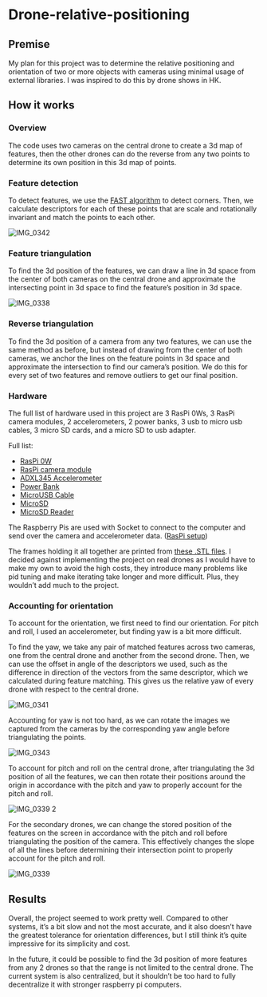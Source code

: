 Drone-relative-positioning
==============================
## Premise
My plan for this project was to determine the relative positioning and orientation of two or more objects with cameras using minimal usage of external libraries. I was inspired to do this by drone shows in HK. 

## How it works
### Overview
The code uses two cameras on the central drone to create a 3d map of features, then the other drones can do the reverse from any two points to determine its own position in this 3d map of points. 

### Feature detection
To detect features, we use the [FAST algorithm](https://en.m.wikipedia.org/wiki/Features_from_accelerated_segment_test) to detect corners. Then, we calculate descriptors for each of these points that are scale and rotationally invariant and match the points to each other. 

![IMG_0342](https://github.com/user-attachments/assets/c1dbc2a9-9376-4050-8348-33e8c13b3c36)

### Feature triangulation
To find the 3d position of the features, we can draw a line in 3d space from the center of both cameras on the central drone and approximate the intersecting point in 3d space to find the feature’s position in 3d space. 

![IMG_0338](https://github.com/user-attachments/assets/155d5324-84ad-4f4a-ac01-163bd41491f1)

### Reverse triangulation
To find the 3d position of a camera from any two features, we can use the same method as before, but instead of drawing from the center of both cameras, we anchor the lines on the feature points in 3d space and approximate the intersection to find our camera’s position. We do this for every set of two features and remove outliers to get our final position. 

### Hardware
The full list of hardware used in this project are 3 RasPi 0Ws, 3 RasPi camera modules, 2 accelerometers, 2 power banks, 3 usb to micro usb cables, 3 micro SD cards, and a micro SD to usb adapter. 

Full list:
- [RasPi 0W](https://www.aliexpress.com/item/1005005792181612.html?spm=a2g0o.order_list.order_list_main.30.60651802iXxuYL)
- [RasPi camera module](https://www.aliexpress.com/item/32901067278.html?spm=a2g0o.order_list.order_list_main.25.60651802iXxuYL)
- [ADXL345 Accelerometer](https://www.aliexpress.com/item/32452794842.html?spm=a2g0o.order_list.order_list_main.20.60651802iXxuYL)
- [Power Bank](https://www.aliexpress.com/item/32974708727.html?spm=a2g0o.order_list.order_list_main.10.60651802iXxuYL)
- [MicroUSB Cable](https://www.aliexpress.com/item/32391749504.html?spm=a2g0o.order_list.order_list_main.15.60651802iXxuYL)
- [MicroSD](https://www.amazon.com/SanDisk-2-Pack-microSDHC-Memory-2x32GB/dp/B08GY9NYRM/ref=sr_1_3?crid=1O6LZJGU106Q9&dib=eyJ2IjoiMSJ9.tk0UAe6rKAf0FakbuJisoKUomV5T1j37HI71I94y2M_0QZwoxj-Tbw4sowKCr5WH9cyxWaNy7Mp6M_TIFeIaR_qOvvHAY7o7dNKHDUPhbLF3upGURhtAnm_L4jIt9CVhJRwHXjG2nIccV6KGlFkV8OSFyigdYplNKJ5PTfbVfDw2Fj8cdMeZttrEGsuu9y9oyI03ARWcVrcQE0bjQ0P35HTuzZoyZXaxSIMG2Q2Lq6c.5OWHbjcGPRzyfdBfUICGkGpP_jsD--OYMbEoxqXcZuc&dib_tag=se&keywords=32%2Bgb%2Bmicro%2Bsd%2Bcard&qid=1721202707&sprefix=32%2Bgb%2Bmicro%2Bsd%2Bca%2Caps%2C342&sr=8-3&th=1)
- [MicroSD Reader](https://www.aliexpress.com/item/1005005492821617.html?spm=a2g0o.order_list.order_list_main.5.60651802iXxuYL)

The Raspberry Pis are used with Socket to connect to the computer and send over the camera and accelerometer data. ([RasPi setup](https://docs.google.com/document/d/1zvPyD8OOzXOKGc8JJwU0GeqYuUTja-vIca7p4PPr_i4/edit?usp=sharing))

The frames holding it all together are printed from [these .STL files](https://drive.google.com/drive/folders/1yhmFWAC9WZl5KNo4NMfis7nEZxAkWpuL?usp=sharing). I decided against implementing the project on real drones as I would have to make my own to avoid the high costs, they introduce many problems like pid tuning and make iterating take longer and more difficult. Plus, they wouldn’t add much to the project. 

### Accounting for orientation
To account for the orientation, we first need to find our orientation. For pitch and roll, I used an accelerometer, but finding yaw is a bit more difficult. 

To find the yaw, we take any pair of matched features across two cameras, one from the central drone and another from the second drone. Then, we can use the offset in angle of the descriptors we used, such as the difference in direction of the vectors from the same descriptor, which we calculated during feature matching. This gives us the relative yaw of every drone with respect to the central drone.

![IMG_0341](https://github.com/user-attachments/assets/39df52de-f7b4-403f-9299-5327c2b4be43)

Accounting for yaw is not too hard, as we can rotate the images we captured from the cameras by the corresponding yaw angle before triangulating the points. 

![IMG_0343](https://github.com/user-attachments/assets/0bb159db-b2b6-4b59-a8b0-30cbb77af94b)

To account for pitch and roll on the central drone, after triangulating the 3d position of all the features, we can then rotate their positions around the origin in accordance with the pitch and yaw to properly account for the pitch and roll. 

![IMG_0339 2](https://github.com/user-attachments/assets/a96d89de-5537-4f28-acab-3835c75d4b50)

For the secondary drones, we can change the stored position of the features on the screen in accordance with the pitch and roll before triangulating the position of the camera. This effectively changes the slope of all the lines before determining their intersection point to properly account for the pitch and roll. 

![IMG_0339](https://github.com/user-attachments/assets/f2a94501-4f21-4bb8-9b88-22ff890bd9f6)

## Results
Overall, the project seemed to work pretty well. Compared to other systems, it’s a bit slow and not the most accurate, and it also doesn’t have the greatest tolerance for orientation differences, but I still think it’s quite impressive for its simplicity and cost. 


In the future, it could be possible to find the 3d position of more features from any 2 drones so that the range is not limited to the central drone. The current system is also centralized, but it shouldn’t be too hard to fully decentralize it with stronger raspberry pi computers. 
